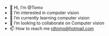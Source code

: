 - 👋 Hi, I’m @Tomo
- 👀 I’m interested in computer vision
- 🌱 I’m currently learning computer vision
- 💞️ I’m looking to collaborate on Computer vision
- 📫 How to reach me rdtomo@hotmail.com

<!---
Balasolina/Balasolina is a ✨ special ✨ repository because its `README.md` (this file) appears on your GitHub profile.
You can click the Preview link to take a look at your changes.
--->
